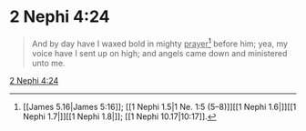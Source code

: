# 2 Nephi 4:24

> And by day have I waxed bold in mighty <u>prayer</u>[^a] before him; yea, my voice have I sent up on high; and angels came down and ministered unto me.

[2 Nephi 4:24](https://www.churchofjesuschrist.org/study/scriptures/bofm/2-ne/4?lang=eng&id=p24#p24)


[^a]: [[James 5.16|James 5:16]]; [[1 Nephi 1.5|1 Ne. 1:5 (5–8)]][[1 Nephi 1.6|]][[1 Nephi 1.7|]][[1 Nephi 1.8|]]; [[1 Nephi 10.17|10:17]].  
